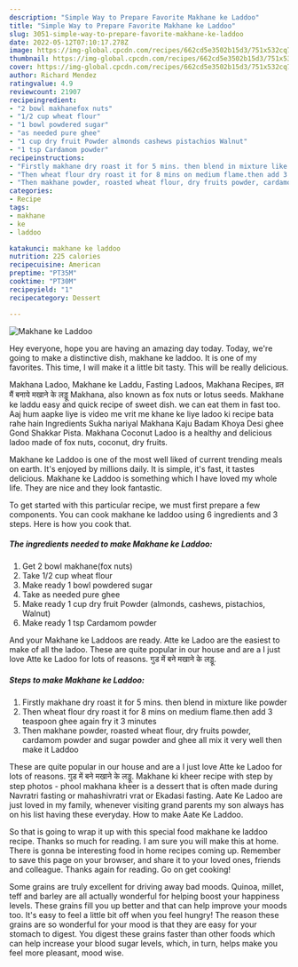 ```yaml
---
description: "Simple Way to Prepare Favorite Makhane ke Laddoo"
title: "Simple Way to Prepare Favorite Makhane ke Laddoo"
slug: 3051-simple-way-to-prepare-favorite-makhane-ke-laddoo
date: 2022-05-12T07:10:17.278Z
image: https://img-global.cpcdn.com/recipes/662cd5e3502b15d3/751x532cq70/makhane-ke-laddoo-recipe-main-photo.jpg
thumbnail: https://img-global.cpcdn.com/recipes/662cd5e3502b15d3/751x532cq70/makhane-ke-laddoo-recipe-main-photo.jpg
cover: https://img-global.cpcdn.com/recipes/662cd5e3502b15d3/751x532cq70/makhane-ke-laddoo-recipe-main-photo.jpg
author: Richard Mendez
ratingvalue: 4.9
reviewcount: 21907
recipeingredient:
- "2 bowl makhanefox nuts"
- "1/2 cup wheat flour"
- "1 bowl powdered sugar"
- "as needed pure ghee"
- "1 cup dry fruit Powder almonds cashews pistachios Walnut"
- "1 tsp Cardamom powder"
recipeinstructions:
- "Firstly makhane dry roast it for 5 mins. then blend in mixture like powder"
- "Then wheat flour dry roast it for 8 mins on medium flame.then add 3 teaspoon ghee again fry it 3 minutes"
- "Then makhane powder, roasted wheat flour, dry fruits powder, cardamom powder and sugar powder and ghee all mix it very well then make it Laddoo"
categories:
- Recipe
tags:
- makhane
- ke
- laddoo

katakunci: makhane ke laddoo 
nutrition: 225 calories
recipecuisine: American
preptime: "PT35M"
cooktime: "PT30M"
recipeyield: "1"
recipecategory: Dessert

---
```



![Makhane ke Laddoo](https://img-global.cpcdn.com/recipes/662cd5e3502b15d3/751x532cq70/makhane-ke-laddoo-recipe-main-photo.jpg)

Hey everyone, hope you are having an amazing day today. Today, we're going to make a distinctive dish, makhane ke laddoo. It is one of my favorites. This time, I will make it a little bit tasty. This will be really delicious.

Makhana Ladoo, Makhane ke Laddu, Fasting Ladoos, Makhana Recipes, व्रत मैं बनाये मखाने के लड्डू Makhana, also known as fox nuts or lotus seeds. Makhane ke laddu easy and quick recipe of sweet dish. we can eat them in fast too. Aaj hum aapke liye is video me vrit me khane ke liye ladoo ki recipe bata rahe hain Ingredients Sukha nariyal Makhana Kaju Badam Khoya Desi ghee Gond Shakkar Pista. Makhana Coconut Ladoo is a healthy and delicious ladoo made of fox nuts, coconut, dry fruits.

Makhane ke Laddoo is one of the most well liked of current trending meals on earth. It's enjoyed by millions daily. It is simple, it's fast, it tastes delicious. Makhane ke Laddoo is something which I have loved my whole life. They are nice and they look fantastic.


To get started with this particular recipe, we must first prepare a few components. You can cook makhane ke laddoo using 6 ingredients and 3 steps. Here is how you cook that.

<!--inarticleads1-->

##### The ingredients needed to make Makhane ke Laddoo:

1. Get 2 bowl makhane(fox nuts)
1. Take 1/2 cup wheat flour
1. Make ready 1 bowl powdered sugar
1. Take as needed pure ghee
1. Make ready 1 cup dry fruit Powder (almonds, cashews, pistachios, Walnut)
1. Make ready 1 tsp Cardamom powder


And your Makhane ke Laddoos are ready. Atte ke Ladoo are the easiest to make of all the ladoo. These are quite popular in our house and are a I just love Atte ke Ladoo for lots of reasons. गुड में बने मखाने के लड्डू. 

<!--inarticleads2-->

##### Steps to make Makhane ke Laddoo:

1. Firstly makhane dry roast it for 5 mins. then blend in mixture like powder
1. Then wheat flour dry roast it for 8 mins on medium flame.then add 3 teaspoon ghee again fry it 3 minutes
1. Then makhane powder, roasted wheat flour, dry fruits powder, cardamom powder and sugar powder and ghee all mix it very well then make it Laddoo


These are quite popular in our house and are a I just love Atte ke Ladoo for lots of reasons. गुड में बने मखाने के लड्डू. Makhane ki kheer recipe with step by step photos - phool makhana kheer is a dessert that is often made during Navratri fasting or mahashivratri vrat or Ekadasi fasting. Aate Ke Ladoo are just loved in my family, whenever visiting grand parents my son always has on his list having these everyday. How to make Aate Ke Laddoo. 

So that is going to wrap it up with this special food makhane ke laddoo recipe. Thanks so much for reading. I am sure you will make this at home. There is gonna be interesting food in home recipes coming up. Remember to save this page on your browser, and share it to your loved ones, friends and colleague. Thanks again for reading. Go on get cooking!

Some grains are truly excellent for driving away bad moods. Quinoa, millet, teff and barley are all actually wonderful for helping boost your happiness levels. These grains fill you up better and that can help improve your moods too. It's easy to feel a little bit off when you feel hungry! The reason these grains are so wonderful for your mood is that they are easy for your stomach to digest. You digest these grains faster than other foods which can help increase your blood sugar levels, which, in turn, helps make you feel more pleasant, mood wise.
